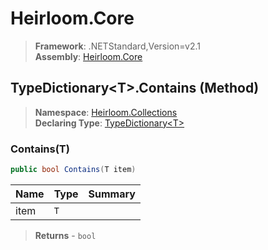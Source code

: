 # Heirloom.Core

> **Framework**: .NETStandard,Version=v2.1  
> **Assembly**: [Heirloom.Core][0]

## TypeDictionary\<T>.Contains (Method)

> **Namespace**: [Heirloom.Collections][0]  
> **Declaring Type**: [TypeDictionary\<T>][1]

### Contains(T)

```cs
public bool Contains(T item)
```

| Name | Type | Summary |
|------|------|---------|
| item | `T`  |         |

> **Returns** - `bool`

[0]: ../../../Heirloom.Core.md
[1]: ../TypeDictionary[T].md
